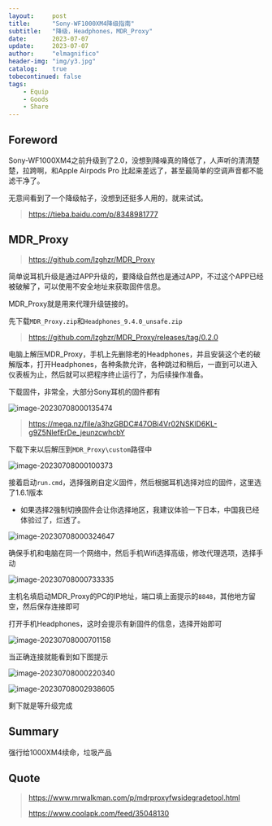 ```yaml
---
layout:     post
title:      "Sony-WF1000XM4降级指南"
subtitle:   "降级，Headphones，MDR_Proxy"
date:       2023-07-07
update:     2023-07-07
author:     "elmagnifico"
header-img: "img/y3.jpg"
catalog:    true
tobecontinued: false
tags:
    - Equip
    - Goods
    - Share
---
```


## Foreword

Sony-WF1000XM4之前升级到了2.0，没想到降噪真的降低了，人声听的清清楚楚，拉跨啊，和Apple Airpods Pro 比起来差远了，甚至最简单的空调声音都不能滤干净了。

无意间看到了一个降级帖子，没想到还挺多人用的，就来试试。

> https://tieba.baidu.com/p/8348981777



## MDR_Proxy

> https://github.com/lzghzr/MDR_Proxy

简单说耳机升级是通过APP升级的，要降级自然也是通过APP，不过这个APP已经被破解了，可以使用不安全地址来获取固件信息。

MDR_Proxy就是用来代理升级链接的。



先下载`MDR_Proxy.zip`和`Headphones_9.4.0_unsafe.zip`

> https://github.com/lzghzr/MDR_Proxy/releases/tag/0.2.0



电脑上解压MDR_Proxy，手机上先删除老的Headphones，并且安装这个老的破解版本，打开Headphones，各种条款允许，各种跳过和稍后，一直到可以进入仪表板为止，然后就可以把程序终止运行了，为后续操作准备。



下载固件，非常全，大部分Sony耳机的固件都有

![image-20230708000135474](https://img.elmagnifico.tech/static/upload/elmagnifico/202307080001528.png)



> https://mega.nz/file/a3hzGBDC#47OBi4Vr02NSKlD6KL-g9Z5NlefErDe_jeunzcwhcbY

下载下来以后解压到`MDR_Proxy\custom`路径中

![image-20230708000100373](https://img.elmagnifico.tech/static/upload/elmagnifico/202307080001465.png)



接着启动`run.cmd`，选择强刷自定义固件，然后根据耳机选择对应的固件，这里选了1.6.1版本

- 如果选择2强制切换固件会让你选择地区，我建议体验一下日本，中国我已经体验过了，烂透了。

![image-20230708000324647](https://img.elmagnifico.tech/static/upload/elmagnifico/202307080003676.png)



确保手机和电脑在同一个网络中，然后手机Wifi选择高级，修改代理选项，选择手动

![image-20230708000733335](https://img.elmagnifico.tech/static/upload/elmagnifico/202307080007377.png)



主机名填启动MDR_Proxy的PC的IP地址，端口填上面提示的`8848`，其他地方留空，然后保存连接即可



打开手机Headphones，这时会提示有新固件的信息，选择开始即可

![image-20230708000701158](https://img.elmagnifico.tech/static/upload/elmagnifico/202307080007244.png)



当正确连接就能看到如下图提示

![image-20230708000220340](https://img.elmagnifico.tech/static/upload/elmagnifico/202307080002378.png)

![image-20230708002938605](https://img.elmagnifico.tech/static/upload/elmagnifico/202307080029669.png)

剩下就是等升级完成



## Summary

强行给1000XM4续命，垃圾产品



## Quote

> https://www.mrwalkman.com/p/mdrproxyfwsidegradetool.html
>
> https://www.coolapk.com/feed/35048130
